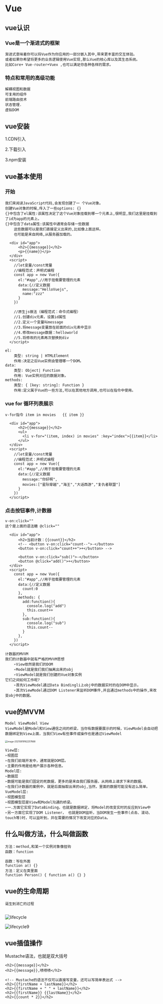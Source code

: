 # Vue

## vue认识

### Vue是一个渐进式的框架

```
渐进式意味着你可以将Vue作为你应用的一部分嵌入其中,带来更丰富的交互体验。
或者如果你希望将更多的业务逻辑使用Vue实现,那么Vue的核心库以及其生态系统。
比如Core+ Vue-router+Vuex ,也可以满足你各种各样的需求。
```

### 特点和常用的高级功能

```
解耦视图和数据
可复用的组件
前端路由技术
状态管理.
虚拟DOM
```

## vue安装

1.CDN引入

2.下载引入

3.npm安装

## vue基本使用

### 开始

```
我们来阅读JavaScript代码,会发现创建了一 个Vue对象。
创建Vue对象的时候,传入了一些options: {}
{}中包含了el属性:该属性决定了这个Vue对象挂载到哪一个元素上,很明显,我们这里是挂载到了id为app的元素上。
{}中包含了data属性:该属性中通常会存储一些数据
	这些数据可以是我们直接定义出来的,比如像上面这样。
	也可能是来自网络,从服务器加载的。
```

```
  <div id="app">
      <h2>{{message}}</h2>
      <p>{{name}}</p>
  </div>
  <script>
    //let变量/const常量
    //编程范式：声明式编程
    const app = new Vue({
      el:"#app",//用于挂载要管理的元素
      data:{//定义数据
        message:"HelloVuejs",
        name:"zzz"
      }
    })
    
    //原生js做法（编程范式：命令式编程）
    //1.创建div元素，设置id属性
    //2.定义一个变量叫message
    //3.将message变量放在前面的div元素中显示
    //4.修改message数据：helloworld
    //5.将修改的元素再次替换到div
  </script>
```

```
el:
    类型: string | HTMLElement
    作用:决定之后Vue实例会管理哪一个DOM。
data:
    类型: Object| Function
    作用: Vue实例对应的数据对象。
methods:
    类型: { [key: string]: Function }
    作用:定义属于Vue的一些方法,可以在其他地方调用,也可以在指令中使用。
```

### vue for 循环列表展示

```
v-for指令	item in movies   {{ item }}
```

```
  <div id="app">
      <h2>{{message}}</h2>
      <ul>
        <li v-for="(item, index) in movies" :key="index">{{item}}</li>
      </ul>
  </div>
  <script>
    //let变量/const常量
    //编程范式：声明式编程 
    const app = new Vue({
      el:"#app",//用于挂载要管理的元素
      data:{//定义数据
        message:"你好啊",
        movies:["星际穿越","海王","大话西游","复仇者联盟"]
      }
    })
  </script>
```

### 点击按钮事件,计数器

```
v-on:click=""
这个是上面的语法糖 @click=""
```

```
  <div id="app">
      <h2>当前计数：{{count}}</h2>
      <!-- <button v-on:click="count--">-</button>
      <button v-on:click="count++">+</button> -->

      <button v-on:click="sub()">-</button>
      <button @click="add()">+</button>
  </div>
  <script>
    const app = new Vue({
      el:"#app",//用于挂载要管理的元素
      data:{//定义数据
        count:0
      },
      methods: {
        add:function(){
          console.log("add")
          this.count++
        },
        sub:function(){
          console.log("sub")
          this.count--
        }
      },
    })
  </script>
```

```
计数器的MVVM
我们的计数器中就有严格的MVVM思想
    ➢View依然是我们的DOM
    ➢Model就是我们我们抽离出来的obj
    ➢ViewModel就是我们创建的Vue对象实例
它们之间如何工作呢?
    ➢首先ViewModel通过Data Bindingli上obj中的数据实时的在DOM中显示。
    ➢其次ViewModel通过DOM Listener来监听DOM事件,并且通过methods中的操作,来改变obj中的数据。
```



## vue的MVVM

```
Model ViewModel View 
ViewModel是Model和View通信之间的桥梁，当你有数据要展示的时候，ViewModel会自动把数据绑定到View上面，当我们View有些事件或操作也是通过ViewModel
```

<img src="vue.assets/image-20210819162257668.png" alt="image-20210819162257668" style="zoom:50%;" />

```
View层:
➢视图层
➢在我们前端开发中，通常就是DOM层。
➢主要的作用是给用户展示各种信息。
Model层:
➢数据层
➢数据可能是我们固定的死数据，更多的是来自我们服务器，从网络上请求下来的数据。
➢在我们计数器的案例中，就是后面抽取出来的obj,当然，里面的数据可能没有这么简单。
VueModel层:
➢视图模型层
➢视图模型层是View和Model沟通的桥梁。
➢一.方面它实现了DataBinding，也就是数据绑定，将Model的改变实时的反应到View中
➢另一方面它实现了DOM Listener， 也就是DOM监听，当DOM发生一些事件(点击、滚动、touch等)时，可以监听到，并在需要的情况下改变对应的Data。
```

## 什么叫做方法，什么叫做函数

```
方法：method,和某一个实例对象像挂钩
函数：function

函数：写在外面
function a() {}
方法：定义在类里面
function Person() { function a() {} }
```

## vue的生命周期

```
诞生到消亡的过程 
```

```

```

![lifecycle](vue.assets/lifecycle.png)

![lifecycle9](vue.assets/lifecycle9-1629382878007.jpg)

## vue插值操作

Mustache语法，也就是双大括号

```
<h2>{{message}}</h2>
<h2>{{message}},啧啧啧</h2>

<!-- Mustache的语法不仅可以直接写变量，还可以写简单表达式 -->
<h2>{{firstName + lastName}}</h2>
<h2>{{firstName + " " + lastName}}</h2>
<h2>{{firstName}} {{lastName}}</h2>
<h2>{{count * 2}}</h2>
```



